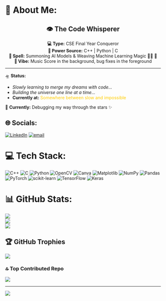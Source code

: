 # 💫 About Me:
<h2 align="center">👁️ The Code Whisperer</h2> <p align="center">
  <b>💻 Type:</b> CSE Final Year Conqueror <br>
  <b>🌌 Power Source:</b> C++ | Python | C <br>
  <b>🔮 Spell:</b> Summoning AI Models & Weaving Machine Learning Magic 🤖✨ 🔐 <br>
  <b>🎵 Vibe:</b> Music Score in the background, bug fixes in the foreground  
</p>  

---

🛸 **Status:**  
- <i>Slowly learning to merge my dreams with code...</i>  
- <i>Building the universe one line at a time...</i>  
- <b>Currently at:</b> <span style="color:#ffcc00">Somewhere between slow and impossible</span>  

🔭 <b>Currently:</b> Debugging my way through the stars ✨ 


## 🌐 Socials:
[![LinkedIn](https://img.shields.io/badge/LinkedIn-%230077B5.svg?logo=linkedin&logoColor=white)](https://www.linkedin.com/in/soubhagya-roy-19413b33b) [![email](https://img.shields.io/badge/Email-D14836?logo=gmail&logoColor=white)](mailto:roysoubhagya98@gmail.com) 

# 💻 Tech Stack:
![C++](https://img.shields.io/badge/c++-%2300599C.svg?style=for-the-badge&logo=c%2B%2B&logoColor=white) ![C](https://img.shields.io/badge/c-%2300599C.svg?style=for-the-badge&logo=c&logoColor=white) ![Python](https://img.shields.io/badge/python-3670A0?style=for-the-badge&logo=python&logoColor=ffdd54) ![OpenCV](https://img.shields.io/badge/opencv-%23white.svg?style=for-the-badge&logo=opencv&logoColor=white) ![Canva](https://img.shields.io/badge/Canva-%2300C4CC.svg?style=for-the-badge&logo=Canva&logoColor=white) ![Matplotlib](https://img.shields.io/badge/Matplotlib-%23ffffff.svg?style=for-the-badge&logo=Matplotlib&logoColor=black) ![NumPy](https://img.shields.io/badge/numpy-%23013243.svg?style=for-the-badge&logo=numpy&logoColor=white) ![Pandas](https://img.shields.io/badge/pandas-%23150458.svg?style=for-the-badge&logo=pandas&logoColor=white) ![PyTorch](https://img.shields.io/badge/PyTorch-%23EE4C2C.svg?style=for-the-badge&logo=PyTorch&logoColor=white) ![scikit-learn](https://img.shields.io/badge/scikit--learn-%23F7931E.svg?style=for-the-badge&logo=scikit-learn&logoColor=white) ![TensorFlow](https://img.shields.io/badge/TensorFlow-%23FF6F00.svg?style=for-the-badge&logo=TensorFlow&logoColor=white) ![Keras](https://img.shields.io/badge/Keras-%23D00000.svg?style=for-the-badge&logo=Keras&logoColor=white)
# 📊 GitHub Stats:
![](https://github-readme-stats.vercel.app/api?username=Soubhagya-Roy&theme=dark&hide_border=false&include_all_commits=true&count_private=false)<br/>
![](https://github-readme-streak-stats.herokuapp.com/?user=Soubhagya-Roy&theme=dark&hide_border=false)<br/>
![](https://github-readme-stats.vercel.app/api/top-langs/?username=Soubhagya-Roy&theme=dark&hide_border=false&include_all_commits=true&count_private=false&layout=compact)

## 🏆 GitHub Trophies
![](https://github-profile-trophy.vercel.app/?username=Soubhagya-Roy&theme=onedark&no-frame=false&no-bg=true&margin-w=4)

### 🔝 Top Contributed Repo
![](https://github-contributor-stats.vercel.app/api?username=Soubhagya-Roy&limit=5&theme=dark&combine_all_yearly_contributions=true)

---
[![](https://visitcount.itsvg.in/api?id=Soubhagya-Roy&icon=3&color=11)](https://visitcount.itsvg.in)

